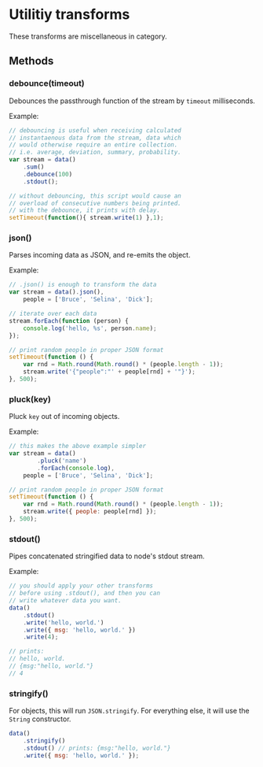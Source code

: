 # Utilitiy transforms

These transforms are miscellaneous in category.

## Methods

### debounce(timeout)

Debounces the passthrough function of the stream by `timeout` milliseconds.

Example:

```javascript
// debouncing is useful when receiving calculated
// instantaenous data from the stream, data which
// would otherwise require an entire collection.
// i.e. average, deviation, summary, probability.
var stream = data()
	.sum()
	.debounce(100)
	.stdout();

// without debouncing, this script would cause an
// overload of consecutive numbers being printed.
// with the debounce, it prints with delay.
setTimeout(function(){ stream.write(1) },1);
```

### json()

Parses incoming data as JSON, and re-emits the object.

Example:

```javascript
// .json() is enough to transform the data
var stream = data().json(),
	people = ['Bruce', 'Selina', 'Dick'];

// iterate over each data
stream.forEach(function (person) {
	console.log('hello, %s', person.name);
});

// print random people in proper JSON format
setTimeout(function () {
	var rnd = Math.round(Math.round() * (people.length - 1));
	stream.write('{"people":"' + people[rnd] + '"}');
}, 500);
```

### pluck(key)

Pluck `key` out of incoming objects.

Example:

```javascript
// this makes the above example simpler
var stream = data()
		.pluck('name')
		.forEach(console.log),
	people = ['Bruce', 'Selina', 'Dick'];

// print random people in proper JSON format
setTimeout(function () {
	var rnd = Math.round(Math.round() * (people.length - 1));
	stream.write({ people: people[rnd] });
}, 500);
```

### stdout()

Pipes concatenated stringified data to node's stdout stream.

Example:

```javascript
// you should apply your other transforms
// before using .stdout(), and then you can
// write whatever data you want.
data()
	.stdout()
	.write('hello, world.')
	.write({ msg: 'hello, world.' })
	.write(4);

// prints:
// hello, world.
// {msg:"hello, world."}
// 4
```

### stringify()

For objects, this will run `JSON.stringify`. For everything else, it
will use the `String` constructor.

```javascript
data()
	.stringify()
	.stdout() // prints: {msg:"hello, world."}
	.write({ msg: 'hello, world.' });
```